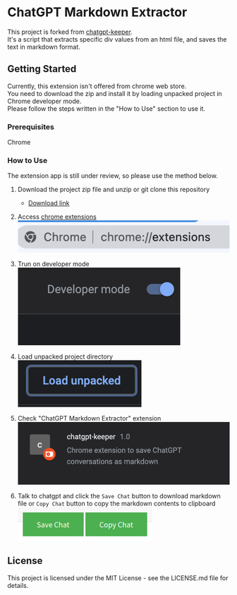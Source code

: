 # ChatGPT Markdown Extractor
This project is forked from [chatgpt-keeper](https://github.com/wjrmffldrhrl/chatgpt-keeper).  
It's a script that extracts specific div values from an html file, and saves the text in markdown format.  

## Getting Started
Currently, this extension isn't offered from chrome web store.  
You need to download the zip and install it by loading unpacked project in Chrome developer mode.  
Please follow the steps written in the "How to Use" section to use it.

### Prerequisites
Chrome

### How to Use
The extension app is still under review, so please use the method below.  

1. Download the project zip file and unzip or git clone this repository
    - [Download link](https://github.com/BlueSkyDetector/chatgpt-keeper/archive/refs/heads/master.zip)
2. Access [chrome extensions](chrome://extensions/)  
![1.png](./images/1.png)  

3. Trun on developer mode  
![2.png](./images/2.png)  

4. Load unpacked project directory  
![3.png](./images/3.png)  

5. Check "ChatGPT Markdown Extractor" extension  
![4.png](./images/4.png) 

6. Talk to chatgpt and click the `Save Chat` button to download markdown file or `Copy Chat` button to copy the markdown contents to clipboard  
![5.png](./images/5.png)  


## License
This project is licensed under the MIT License - see the LICENSE.md file for details.

